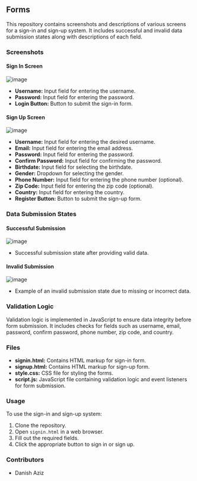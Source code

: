 ## Forms

This repository contains screenshots and descriptions of various screens for a sign-in and sign-up system. It includes successful and invalid data submission states along with descriptions of each field.

### Screenshots

#### Sign In Screen

![image](https://github.com/Danish-Aziz-61/academic-work/assets/158537509/1e45d920-d08d-4748-9040-c797388fc70f)


- **Username:** Input field for entering the username.
- **Password:** Input field for entering the password.
- **Login Button:** Button to submit the sign-in form.

#### Sign Up Screen

![image](https://github.com/Danish-Aziz-61/academic-work/assets/158537509/e8179538-25bc-4153-b2d5-9310ed26a187)


- **Username:** Input field for entering the desired username.
- **Email:** Input field for entering the email address.
- **Password:** Input field for entering the password.
- **Confirm Password:** Input field for confirming the password.
- **Birthdate:** Input field for selecting the birthdate.
- **Gender:** Dropdown for selecting the gender.
- **Phone Number:** Input field for entering the phone number (optional).
- **Zip Code:** Input field for entering the zip code (optional).
- **Country:** Input field for entering the country.
- **Register Button:** Button to submit the sign-up form.

### Data Submission States

#### Successful Submission

![image](https://github.com/Danish-Aziz-61/academic-work/assets/158537509/d1495d71-f878-4ac4-9389-e8d17657429b)


- Successful submission state after providing valid data.

#### Invalid Submission

![image](https://github.com/Danish-Aziz-61/academic-work/assets/158537509/7a589fa9-15c9-47eb-9187-76f43b3f9baf)


- Example of an invalid submission state due to missing or incorrect data.

### Validation Logic

Validation logic is implemented in JavaScript to ensure data integrity before form submission. It includes checks for fields such as username, email, password, confirm password, phone number, zip code, and country.

### Files

- **signin.html:** Contains HTML markup for sign-in form.
- **signup.html:** Contains HTML markup for sign-up form.
- **style.css:** CSS file for styling the forms.
- **script.js:** JavaScript file containing validation logic and event listeners for form submission.

### Usage

To use the sign-in and sign-up system:

1. Clone the repository.
2. Open `signin.html` in a web browser.
3. Fill out the required fields.
4. Click the appropriate button to sign in or sign up.

### Contributors

- Danish Aziz

